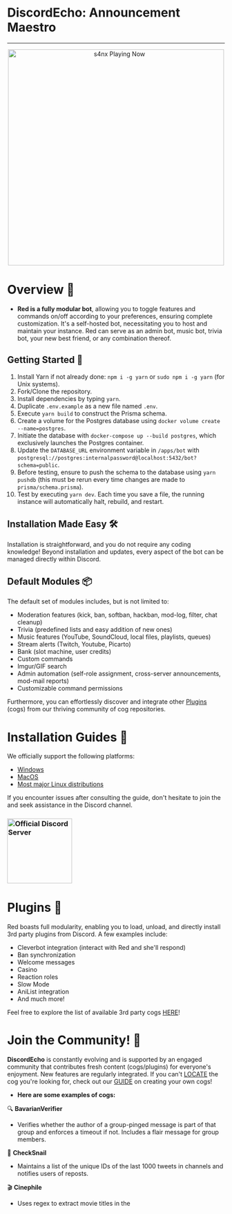 # DiscordEcho: Announcement Maestro
***
<p align="center">
   <img src="https://readme-spotify-status-rho.vercel.app/api/run-spotify-status.py" alt="s4nx Playing Now" width="500" />
<p align="center">

# Overview 🌟

- **Red is a fully modular bot**, allowing you to toggle features and commands on/off according to your preferences, ensuring complete customization. It's a self-hosted bot, necessitating you to host and maintain your instance. Red can serve as an admin bot, music bot, trivia bot, your new best friend, or any combination thereof.

## Getting Started 🚀

1. Install Yarn if not already done: `npm i -g yarn` or `sudo npm i -g yarn` (for Unix systems).
2. Fork/Clone the repository.
3. Install dependencies by typing `yarn`.
4. Duplicate `.env.example` as a new file named `.env`.
5. Execute `yarn build` to construct the Prisma schema.
6. Create a volume for the Postgres database using `docker volume create --name=postgres`.
7. Initiate the database with `docker-compose up --build postgres`, which exclusively launches the Postgres container.
8. Update the `DATABASE_URL` environment variable in `/apps/bot` with `postgresql://postgres:internalpassword@localhost:5432/bot?schema=public`.
9. Before testing, ensure to push the schema to the database using `yarn pushdb` (this must be rerun every time changes are made to `prisma/schema.prisma`).
10. Test by executing `yarn dev`. Each time you save a file, the running instance will automatically halt, rebuild, and restart.

## Installation Made Easy 🛠️

Installation is straightforward, and you do not require any coding knowledge! Beyond installation and updates, every aspect of the bot can be managed directly within Discord.

## Default Modules 📦

The default set of modules includes, but is not limited to:

- Moderation features (kick, ban, softban, hackban, mod-log, filter, chat cleanup)
- Trivia (predefined lists and easy addition of new ones)
- Music features (YouTube, SoundCloud, local files, playlists, queues)
- Stream alerts (Twitch, Youtube, Picarto)
- Bank (slot machine, user credits)
- Custom commands
- Imgur/GIF search
- Admin automation (self-role assignment, cross-server announcements, mod-mail reports)
- Customizable command permissions

Furthermore, you can effortlessly discover and integrate other [Plugins](#plugins) (cogs) from our thriving community of cog repositories.

# Installation Guides 📄

We officially support the following platforms:

- [Windows](https://docs.discord.red/en/stable/install_guides/windows.html)
- [MacOS](https://docs.discord.red/en/stable/install_guides/mac.html)
- [Most major Linux distributions](https://docs.discord.red/en/stable/install_guides/index.html)

If you encounter issues after consulting the guide, don't hesitate to join the and seek assistance in the Discord channel.
<h3 align="left">
  <a href="https://discord.gg/hashnode"><img src="https://user-images.githubusercontent.com/35542790/210373056-35ba21a9-79b4-4bc1-a06a-0153dc14d97d.png" width="150" alt="Official Discord Server"></a>
</h3>

# Plugins 🧩

Red boasts full modularity, enabling you to load, unload, and directly install 3rd party plugins from Discord. A few examples include:

- Cleverbot integration (interact with Red and she'll respond)
- Ban synchronization
- Welcome messages
- Casino
- Reaction roles
- Slow Mode
- AniList integration
- And much more!

Feel free to explore the list of available 3rd party cogs [HERE](https://index.discord.hashnode)!

# Join the Community! 🌟

**DiscordEcho** is constantly evolving and is supported by an engaged community that contributes fresh content (cogs/plugins) for everyone's enjoyment. New features are regularly integrated. If you can't [LOCATE](https://index.discord.red) the cog you're looking for, check out our [GUIDE](https://docs.discord.red/en/stable/guide_cog_creation.html) on creating your own cogs!

- **Here are some examples of cogs:**

🔍 **BavarianVerifier**
- Verifies whether the author of a group-pinged message is part of that group and enforces a timeout if not. Includes a flair message for group members.

🐌 **CheckSnail**
- Maintains a list of the unique IDs of the last 1000 tweets in channels and notifies users of reposts.

🎬 **Cinephile**
- Uses regex to extract movie titles in the <TITLE> (<release year>) format and pairs them with newspaper NLP methods to generate a Letterboxd review of the movie.

📚 **Scholar**
- Extracts authors and publication year from a paper mentioned in the message, then crawls Google Scholar to retrieve the title and abstract of the paper.

📖 **WikiCrawl**
- Utilizes a Wikipedia API to fetch summaries of Wikipedia articles related to a given term.

# License 📜

This project is released under the [GNU GPL v3](https://www.gnu.org/licenses/gpl-3.0.en.html) license.

The name "Red" is inspired by the main character of the video game "Transistor," developed by [Super Giant Games](https://www.supergiantgames.com/games/transistor/).

Artwork for the Red Discord Bot Project was created by [Sinlaire](https://sinlaire.deviantart.com/) on DeviantArt.

This project includes the [discord.ext.menus](https://github.com/Rapptz/discord-ext-menus) package developed by Danny Y. (Rapptz), distributed under the MIT License. A copy of this license is available in the [discord-ext-menus.LICENSE](redbot/vendored/discord-ext-menus.LICENSE) file in the [redbot/vendored](redbot/vendored) folder of this repository.
